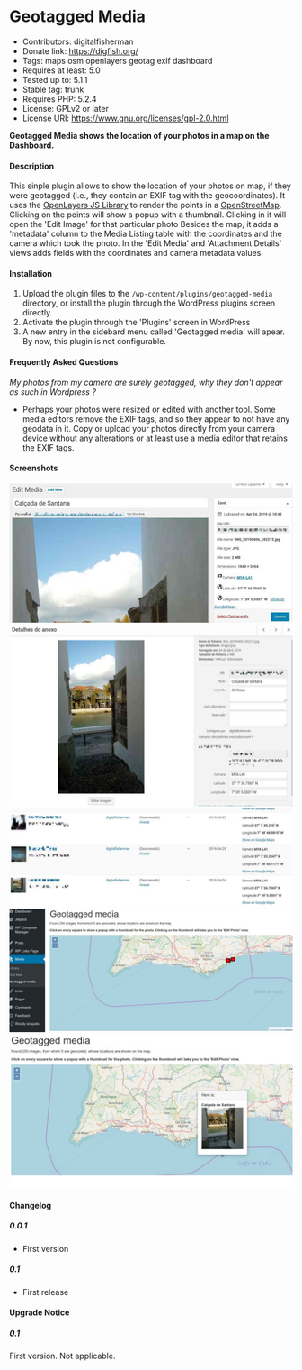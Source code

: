 # Geotagged Media
- Contributors: digitalfisherman
- Donate link: https://digfish.org/
- Tags: maps osm openlayers geotag exif dashboard
- Requires at least: 5.0
- Tested up to: 5.1.1
- Stable tag: trunk
- Requires PHP: 5.2.4
- License: GPLv2 or later
- License URI: https://www.gnu.org/licenses/gpl-2.0.html

**Geotagged Media shows the location of your photos in a map on the Dashboard.**

#### Description

This sinple plugin allows to show the location of your photos on map, if they were geotagged (i.e., they contain an EXIF tag with the geocoordinates).
It uses the [OpenLayers JS Library](https://openlayers.org/) to render the points in a [OpenStreetMap](https://www.openstreetmap.org/). Clicking on the points will show a popup with a thumbnail. Clicking in it will open the 'Edit Image' for that particular photo
Besides the map, it adds a 'metadata' column to the Media Listing table with the coordinates and the camera which took the photo. In the 'Edit Media' and 'Attachment Details' views adds fields with the coordinates and camera metadata values.


#### Installation


1. Upload the plugin files to the `/wp-content/plugins/geotagged-media` directory, or install the plugin through the WordPress plugins screen directly.
2. Activate the plugin through the 'Plugins' screen in WordPress
3. A new entry in the sidebard menu called 'Geotagged media' will apear. By now, this plugin is not configurable.

#### Frequently Asked Questions 

_My photos from my camera are surely geotagged, why they don't appear as such in Wordpress ?_

- Perhaps your photos were resized or edited with another tool. Some media editors remove the EXIF tags, and so they appear to not have any geodata in it. Copy or upload your photos directly from your camera device without any alterations or at least use a media editor that retains the EXIF tags.

#### Screenshots

![Edit Media](assets/screenshot-1.jpg)
![Attachment details](assets/screenshot-2.jpg)
![Media Library listing table](assets/screenshot-3.jpg)
![Map with markers](assets/screenshot-4.jpg)
![Map with popup](assets/screenshot-5.jpg)

#### Changelog 

##### 0.0.1
- First version

##### 0.1
- First release


#### Upgrade Notice

##### 0.1
First version. Not applicable.

